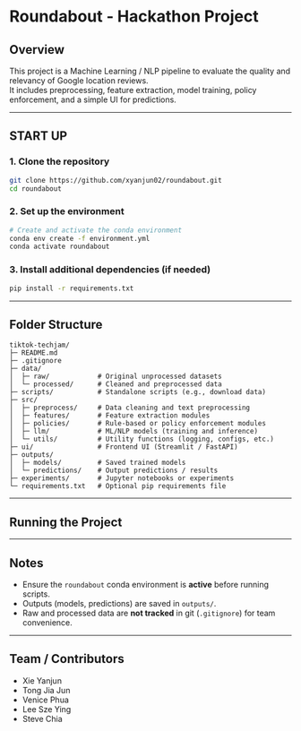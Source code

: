 # Roundabout - Hackathon Project

## Overview
This project is a Machine Learning / NLP pipeline to evaluate the quality and relevancy of Google location reviews.  
It includes preprocessing, feature extraction, model training, policy enforcement, and a simple UI for predictions.

---

## START UP

### 1. Clone the repository
```bash
git clone https://github.com/xyanjun02/roundabout.git
cd roundabout
````

### 2. Set up the environment

```bash
# Create and activate the conda environment
conda env create -f environment.yml
conda activate roundabout
```

### 3. Install additional dependencies (if needed)

```bash
pip install -r requirements.txt
```

---

## Folder Structure

```
tiktok-techjam/
├─ README.md
├─ .gitignore
├─ data/
│  ├─ raw/            # Original unprocessed datasets
│  └─ processed/      # Cleaned and preprocessed data
├─ scripts/           # Standalone scripts (e.g., download data)
├─ src/
│  ├─ preprocess/     # Data cleaning and text preprocessing
│  ├─ features/       # Feature extraction modules
│  ├─ policies/       # Rule-based or policy enforcement modules
│  ├─ llm/            # ML/NLP models (training and inference)
│  └─ utils/          # Utility functions (logging, configs, etc.)
├─ ui/                # Frontend UI (Streamlit / FastAPI)
├─ outputs/
│  ├─ models/         # Saved trained models
│  └─ predictions/    # Output predictions / results
├─ experiments/       # Jupyter notebooks or experiments
└─ requirements.txt   # Optional pip requirements file
```

---

## Running the Project

---

## Notes

* Ensure the `roundabout` conda environment is **active** before running scripts.
* Outputs (models, predictions) are saved in `outputs/`.
* Raw and processed data are **not tracked** in git (`.gitignore`) for team convenience.

---

## Team / Contributors

* Xie Yanjun
* Tong Jia Jun
* Venice Phua
* Lee Sze Ying
* Steve Chia